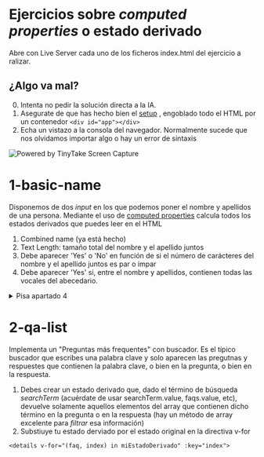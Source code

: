 # Ejercicios sobre _computed properties_ o estado derivado

Abre con Live Server cada uno de los ficheros index.html del ejercicio a ralizar.

## ¿Algo va mal?

0. Intenta no pedir la solución directa a la IA.
1. Asegurate de que has hecho bien el [setup]((https://vuejs.org/guide/quick-start.html#using-the-global-build)) , engoblado todo el HTML por un contenedor `<div id="app"></div>` 
2. Echa un vistazo a la consola del navegador. Normalmente sucede que nos olvidamos importar algo o hay un error de sintaxis
<img src="https://oscarm.tinytake.com/media/17910d3?filename=1753086794204_TinyTake21-07-2025-10-33-00_638886835924646084.png&sub_type=thumbnail_preview&type=attachment&width=615&height=486" title="Powered by TinyTake Screen Capture"/>

# 1-basic-name

Disponemos de dos _input_ en los que podemos poner el nombre y apellidos de una persona.
Mediante el uso de [computed properties](https://vuejs.org/guide/essentials/computed) calcula todos los estados derivados que puedes leer en el HTML

1. Combined name (ya está hecho)
2. Text Length: tamaño total del nombre y el apellido juntos 
3. Debe aparecer 'Yes' o 'No' en función de si el número de carácteres del nombre y el apellido juntos es par o impar
4. Debe aparecer 'Yes' si, entre el nombre y apellidos, contienen todas las vocales del abecedario.

<details>
  <summary>Pisa apartado 4</summary>
  - 'Pedro Murcielago" contiene todas las vocales
  - Hay un método de array perfecto para determinar si, _cada una de las vocales del abacedario_, estan contenidas en otro string
</details>

# 2-qa-list

Implementa un "Preguntas más frequentes" con buscador. Es el típico buscador que escribes una palabra clave y solo aparecen las pregutnas y respuestes que contienen la palabra clave, o bien en la pregunta, o bien en la respuesta.

1. Debes crear un estado derivado que, dado el término de búsqueda _searchTerm_ (acuérdate de usar searchTerm.value, faqs.value, etc), devuelve solamente aquellos elementos del array que contienen dicho término en la pregunta o en la respuesta (hay un método de array excelente para _filtrar_ esa información)
2. Substiuye tu estado derviado por el estado original en la directiva v-for

`<details v-for="(faq, index) in miEstadoDerivado" :key="index">`

